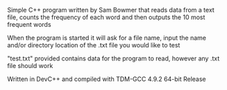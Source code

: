Simple C++ program written by Sam Bowmer that reads data from a text file, counts the
frequency of each word and then outputs the 10 most frequent words

When the program is started it will ask for a file name, input the name and/or directory
location of the .txt file you would like to test

"test.txt" provided contains data for the program to read, however any .txt file should 
work

Written in DevC++ and compiled with TDM-GCC 4.9.2 64-bit Release